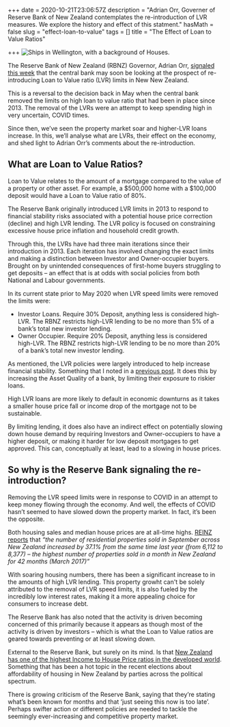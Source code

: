 +++
date = 2020-10-21T23:06:57Z
description = "Adrian Orr, Governer of Reserve Bank of New Zealand contemplates the re-introduction of LVR measures. We explore the history and effect of this statment."
hasMath = false
slug = "effect-loan-to-value"
tags = []
title = "The Effect of Loan to Value Ratios"

+++
![Ships in Wellington, with a background of Houses.](/static/graphs/ships-in-the-bay-in-wellington-new-zealand.jpg)

The Reserve Bank of New Zealand (RBNZ) Governor, Adrian Orr, [signaled this week](https://www.interest.co.nz/news/107616/adrian-orr-says-rbnz-seeing-early-signs-house-prices-being-driven-high-leverage-loans) that the central bank may soon be looking at the prospect of re-introducing Loan to Value ratio (LVR) limits in New New Zealand.

This is a reversal to the decision back in May when the central bank removed the limits on high loan to value ratio that had been in place since 2013. The removal of the LVRs were an attempt to keep spending high in very uncertain, COVID times.

Since then, we’ve seen the property market soar and higher-LVR loans increase. In this, we’ll analyse what are LVRs, their effect on the economy, and shed light to Adrian Orr’s comments about the re-introduction.

## What are Loan to Value Ratios?

Loan to Value relates to the amount of a mortgage compared to the value of a property or other asset. For example, a $500,000 home with a $100,000 deposit would have a Loan to Value ratio of 80%.

The Reserve Bank originally introduced LVR limits in 2013 to respond to financial stability risks associated with a potential house price correction (decline) and high LVR lending. The LVR policy is focused on constraining excessive house price inflation and household credit growth.

Through this, the LVRs have had three main iterations since their introduction in 2013. Each iteration has involved changing the exact limits and making a distinction between Investor and Owner-occupier buyers. Brought on by unintended consequences of first-home buyers struggling to get deposits – an effect that is at odds with social policies from both National and Labour governments.

In its current state prior to May 2020 when LVR speed limits were removed the limits were:

* Investor Loans. Require 30% Deposit, anything less is considered high-LVR. The RBNZ restricts high-LVR lending to be no more than 5% of a bank’s total new investor lending.
* Owner Occupier. Require 20% Deposit, anything less is considered high-LVR. The RBNZ restricts high-LVR lending to be no more than 20% of a bank’s total new investor lending.

As mentioned, the LVR policies were largely introduced to help increase financial stability. Something that I noted in a [previous post](https://jamesmalcolm.me/posts/nz-gdp-update/). It does this by increasing the Asset Quality of a bank, by limiting their exposure to riskier loans.

High LVR loans are more likely to default in economic downturns as it takes a smaller house price fall or income drop of the mortgage not to be sustainable.

By limiting lending, it does also have an indirect effect on potentially slowing down house demand by requiring Investors and Owner-occupiers to have a higher deposit, or making it harder for low deposit mortgages to get approved. This can, conceptually at least, lead to a slowing in house prices.

## So why is the Reserve Bank signaling the re-introduction?

Removing the LVR speed limits were in response to COVID in an attempt to keep money flowing through the economy. And well, the effects of COVID hasn’t seemed to have slowed down the property market. In fact, it’s been the opposite.

Both housing sales and median house prices are at all-time highs. [REINZ reports](https://www.reinz.co.nz/Media/Default/Statistic%20Documents/2020/September/REINZ%20Residential%20Press%20Release%20-%20September%202020.pdf) that _“the number of residential properties sold in September across New Zealand increased by 37.1% from the same time last year (from 6,112 to 8,377) – the highest number of properties sold in a month in New Zealand for 42 months (March 2017)”_

With soaring housing numbers, there has been a significant increase to in the amounts of high LVR lending. This property growht can't be solely attributed to the removal of LVR speed limits, it is also fueled by the incredibly low interest rates, making it a more appealing choice for consumers to increase debt.

The Reserve Bank has also noted that the activity is driven becoming concerned of this primarily because it appears as though most of the activity is driven by investors – which is what the Loan to Value ratios are geared towards preventing or at least slowing down.

External to the Reserve Bank, but surely on its mind. Is that [New Zealand has one of the highest Income to House Price ratios in the developed world](https://data.oecd.org/price/housing-prices.htm). Something that has been a hot topic in the recent elections about affordability of housing in New Zealand by parties across the political spectrum.

There is growing criticism of the Reserve Bank, saying that they’re stating what’s been known for months and that ‘just seeing this now is too late’. Perhaps swifter action or different policies are needed to tackle the seemingly ever-increasing and competitive property market.